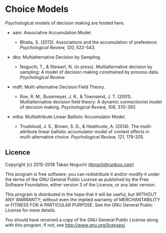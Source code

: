 # Choice Models

Psychological models of decision making are hosted here.

* aam: Associative Accumulation Model.

  * Bhatia, S. (2013). Associations and the accumulation of preference.
    *Psychological Review, 120,* 522-543.

* dbs: Multialternative Decision by Sampling.

  * Noguchi, T., & Stewart, N. (in press). Multialternative decision by sampling:
  A model of decision making constrained by process data. *Psychological Review*.

* mdft: Multi-alternative Decision Field Theory.

  * Roe, R. M., Busemeyer, J. R., & Townsend, J. T. (2001). Multialternative
    decision field theory: A dynamic connectionist model of decision making.
    *Psychological Review, 108,* 370-392.

* mlba: Multiattribute Linear Ballistic Accumulator Model.

  * Trueblood, J. S., Brown, S. D., & Heathcote, A. (2014). The multi-attribute
    linear ballistic accumulator model of context effects in multi-alternative
    choice.  *Psychological Review, 121,* 179-205.


## Licence

Copyright (c) 2015-2018 Takao Noguchi (tkngch@runbox.com)

This program is free software: you can redistribute it and/or modify it under
the terms of the GNU General Public License as published by the Free Software
Foundation, either version 3 of the License, or any later version.

This program is distributed in the hope that it will be useful, but WITHOUT
ANY WARRANTY; without even the implied warranty of MERCHANTABILITY or FITNESS
FOR A PARTICULAR PURPOSE.  See the GNU General Public License for more
details.

You should have received a copy of the GNU General Public License along with
this program.  If not, see <http://www.gnu.org/licenses/>.

